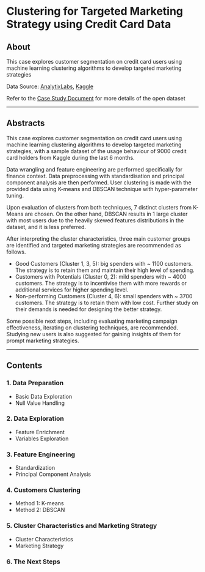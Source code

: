 # Clustering for Targeted Marketing Strategy using Credit Card Data
## About
This case explores customer segmentation on credit card users using machine learning clustering algorithms to develop targeted marketing strategies

Data Source: [AnalytixLabs](www.analytixlabs.co.in), [Kaggle](https://www.kaggle.com/kashyaprahul/credit-card-segmentation)

Refer to the [Case Study Document](https://github.com/tonyshumlh/credit_card_cluster_open/blob/master/data/datasets_49737_90340_CREDIT%20CARD%20-%20SEGMENTATION%20CASE%20STUDY.pdf) for more details of the open dataset

---
## Abstracts
This case  explores customer segmentation on credit card users using machine learning clustering algorithms to develop targeted marketing strategies, with a sample dataset of the usage behaviour of 9000 credit card holders from Kaggle during the last 6 months.

Data wrangling and feature engineering are performed specifically for finance context. Data preprocessing with standardisation and principal component analysis are then performed. User clustering is made with the provided data using K-means and DBSCAN technique with hyper-parameter tuning.

Upon evaluation of clusters from both techniques, 7 distinct clusters from K-Means are chosen. On the other hand, DBSCAN results in 1 large cluster with most users due to the heavily skewed features distributions in the dataset, and it is less preferred.

After interpreting the cluster characteristics, three main customer groups are identified and targeted marketing strategies are recommended as follows.
- Good Customers (Cluster 1, 3, 5): big spenders with ~ 1100 customers. The strategy is to retain them and maintain their high level of spending.
- Customers with Potentials (Cluster 0, 2): mild spenders with ~ 4000 customers. The strategy is to incentivise them with more rewards or additional services for higher spending level.
- Non-performing Customers (Cluster 4, 6): small spenders with ~ 3700 customers. The strategy is to retain them with low cost. Further study on their demands is needed for designing the better strategy.

Some possible next steps, including evaluating marketing campaign effectiveness, iterating on clustering techniques, are recommended. Studying new users is also suggested for gaining insights of them for prompt marketing strategies.

---
## Contents

### 1. Data Preparation
- Basic Data Exploration
- Null Value Handling

### 2. Data Exploration
- Feature Enrichment
- Variables Exploration

### 3. Feature Engineering
- Standardization
- Principal Component Analysis

### 4. Customers Clustering
- Method 1: K-means
- Method 2: DBSCAN

### 5. Cluster Characteristics and Marketing Strategy
- Cluster Characteristics
- Marketing Strategy

### 6. The Next Steps